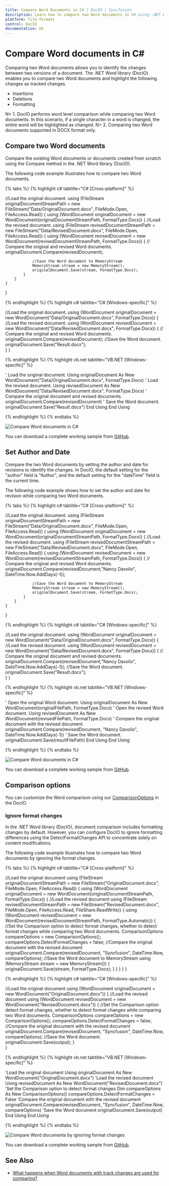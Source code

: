 ```yaml
---
title: Compare Word Documents in C# | DocIO | Syncfusion
description: Learn how to compare two Word documents in C# using .NET Word (DocIO) library without Microsoft Word or interop dependencies.
platform: file-formats
control: DocIO
documentation: UG
---
```


# Compare Word documents in C#

Comparing two Word documents allows you to identify the changes between two versions of a document. The .NET Word library (DocIO) enables you to compare two Word documents and highlight the following changes as tracked changes.
*	Insertions
*	Deletions
*	Formatting

N> 1. DocIO performs word level comparison while comparing two Word documents. In this scenario, if a single character in a word is changed, the entire word will be highlighted as changed.
N> 2. Comparing two Word documents supported in DOCX format only.

## Compare two Word documents 

Compare the existing Word documents or documents created from scratch using the Compare method in the .NET Word library (DocIO).

The following code example illustrates how to compare two Word documents.

{% tabs %}
{% highlight c# tabtitle="C# [Cross-platform]" %}

//Load the original document.
using (FileStream originalDocumentStreamPath = new FileStream("Data/OriginalDocument.docx", FileMode.Open, FileAccess.Read))
{
    using (WordDocument originalDocument = new WordDocument(originalDocumentStreamPath, FormatType.Docx))
    {
        //Load the revised document.
        using (FileStream revisedDocumentStreamPath = new FileStream("Data/RevisedDocument.docx", FileMode.Open, FileAccess.Read))
        {
            using (WordDocument revisedDocument = new WordDocument(revisedDocumentStreamPath, FormatType.Docx))
            {
                // Compare the original and revised Word documents.
                originalDocument.Compare(revisedDocument);

                //Save the Word document to MemoryStream
                MemoryStream stream = new MemoryStream();
                originalDocument.Save(stream, FormatType.Docx);
            }
        }                 
    }                           
}

{% endhighlight %}
{% highlight c# tabtitle="C# [Windows-specific]" %}

//Load the original document.
using (WordDocument originalDocument = new WordDocument("Data/OriginalDocument.docx", FormatType.Docx))
{
    //Load the revised document.
    using (WordDocument revisedDocument = new WordDocument("Data/RevisedDocument.docx", FormatType.Docx))
   {
        // Compare the original and revised Word documents.
        originalDocument.Compare(revisedDocument);
        //Save the Word document.
        originalDocument.Save("Result.docx");          
    }
}

{% endhighlight %}
{% highlight vb.net tabtitle="VB.NET [Windows-specific]" %}

' Load the original document.
Using originalDocument As New WordDocument("Data/OriginalDocument.docx", FormatType.Docx)
    ' Load the revised document.
    Using revisedDocument As New WordDocument("Data/RevisedDocument.docx", FormatType.Docx)
        ' Compare the original document and revised documents.
        originalDocument.Compare(revisedDocument)
        ' Save the Word document.
        originalDocument.Save("Result.docx")
    End Using
End Using

{% endhighlight %}
{% endtabs %}

![Compare Word documents in C#](../WorkingwithWordDocument_images/Compare-Word-documents-without-author.png)

You can download a complete working sample from [GitHub](https://github.com/SyncfusionExamples/DocIO-Examples/tree/main/Compare-Word-documents/Compare-two-Word-documents/.NET).

## Set Author and Date 

Compare the two Word documents by setting the author and date for revisions to identify the changes. In DocIO, the default setting for the "author" field is "Author", and the default setting for the "dateTime" field is the current time.

The following code example shows how to set the author and date for revision while comparing two Word documents.

{% tabs %}
{% highlight c# tabtitle="C# [Cross-platform]" %}

//Load the original document.
using (FileStream originalDocumentStreamPath = new FileStream("Data/OriginalDocument.docx", FileMode.Open, FileAccess.Read))
{
    using (WordDocument originalDocument = new WordDocument(originalDocumentStreamPath, FormatType.Docx))
    {
        //Load the revised document.
        using (FileStream revisedDocumentStreamPath = new FileStream("Data/RevisedDocument.docx", FileMode.Open, FileAccess.Read))
        {
            using (WordDocument revisedDocument = new WordDocument(revisedDocumentStreamPath, FormatType.Docx))
            {
                // Compare the original and revised Word documents.
                originalDocument.Compare(revisedDocument,"Nancy Davolio", DateTime.Now.AddDays(-1));

                //Save the Word document to MemoryStream
                MemoryStream stream = new MemoryStream();
                originalDocument.Save(stream, FormatType.Docx);
            }
        }                 
    }                           
}

{% endhighlight %}
{% highlight c# tabtitle="C# [Windows-specific]" %}

//Load the original document.
using (WordDocument originalDocument = new WordDocument("Data/OriginalDocument.docx", FormatType.Docx))
{
    //Load the revised document.
    using (WordDocument revisedDocument = new WordDocument("Data/RevisedDocument.docx", FormatType.Docx))
   {
        // Compare the original document and revised documents.
        originalDocument.Compare(revisedDocument,"Nancy Davolio", DateTime.Now.AddDays(-1));
        //Save the Word document.
        originalDocument.Save("Result.docx");          
    }
}

{% endhighlight %}
{% highlight vb.net tabtitle="VB.NET [Windows-specific]" %}

' Open the original Word document.
Using originalDocument As New WordDocument(originalFilePath, FormatType.Docx)
    ' Open the revised Word document.
    Using revisedDocument As New WordDocument(revisedFilePath, FormatType.Docx)
        ' Compare the original document with the revised document.
        originalDocument.Compare(revisedDocument, "Nancy Davolio", DateTime.Now.AddDays(-1))
        ' Save the Word document.
        originalDocument.Save(resultFilePath)
    End Using
End Using

{% endhighlight %}
{% endtabs %}

![Compare Word documents in C#](../WorkingwithWordDocument_images/Compare-Word-documents.png)

You can download a complete working sample from [GitHub](https://github.com/SyncfusionExamples/DocIO-Examples/tree/main/Compare-Word-documents/Set-author-and-date/.NET).

## Comparison options

You can customize the Word comparison using our [ComparisonOptions](https://help.syncfusion.com/cr/file-formats/Syncfusion.DocIO.DLS.ComparisonOptions.html) in the DocIO.

### Ignore format changes

In the .NET Word library (DocIO), document comparison includes formatting changes by default. However, you can configure DocIO to ignore formatting differences using the DetectFormatChanges API to concentrate solely on content modifications.

The following code example illustrates how to compare two Word documents by ignoring the format changes.


{% tabs %}
{% highlight c# tabtitle="C# [Cross-platform]" %}

//Load the original document
using (FileStream originalDocumentStreamPath = new FileStream("OriginalDocument.docx", FileMode.Open, FileAccess.Read))
{
    using (WordDocument originalDocument = new WordDocument(originalDocumentStreamPath, FormatType.Docx))
    {
        //Load the revised document
        using (FileStream revisedDocumentStreamPath = new FileStream("RevisedDocument.docx", FileMode.Open, FileAccess.Read, FileShare.ReadWrite))
        {
            using (WordDocument revisedDocument = new WordDocument(revisedDocumentStreamPath, FormatType.Automatic))
            {
                //Set the Comparison option to detect format changes, whether to detect format changes while comparing two Word documents.
                ComparisonOptions compareOptions = new ComparisonOptions();
                compareOptions.DetectFormatChanges = false;
                //Compare the original document with the revised document
                originalDocument.Compare(revisedDocument, "Syncfusion", DateTime.Now, compareOptions);
                //Save the Word document to MemoryStream
                using (MemoryStream stream = new MemoryStream())
                {
                    originalDocument.Save(stream, FormatType.Docx);
                }
            }
        }
    }
}

{% endhighlight %}
{% highlight c# tabtitle="C# [Windows-specific]" %}

//Load the original document 
using (WordDocument originalDocument = new WordDocument("OriginalDocument.docx"))
{
    //Load the revised document
    using (WordDocument revisedDocument = new WordDocument("RevisedDocument.docx"))
    {
        //Set the Comparison option detect format changes, whether to detect format changes while comparing two Word documents.
        ComparisonOptions compareOptions = new ComparisonOptions();
        compareOptions.DetectFormatChanges = false;
        //Compare the original document with the revised document
        originalDocument.Compare(revisedDocument, "Syncfusion", DateTime.Now, compareOptions);
        //Save the Word document.
        originalDocument.Save(output);
    }                 
} 

{% endhighlight %}
{% highlight vb.net tabtitle="VB.NET [Windows-specific]" %}

'Load the original document
Using originalDocument As New WordDocument("OriginalDocument.docx")
    'Load the revised document
    Using revisedDocument As New WordDocument("RevisedDocument.docx")
        'Set the Comparison option to detect format changes
        Dim compareOptions As New ComparisonOptions()
        compareOptions.DetectFormatChanges = False
        'Compare the original document with the revised document
        originalDocument.Compare(revisedDocument, "Syncfusion", DateTime.Now, compareOptions)
        'Save the Word document
        originalDocument.Save(output)
    End Using
End Using

{% endhighlight %}
{% endtabs %}

![Compare Word documents by ignoring format changes](../WorkingwithWordDocument_images/Ignore-format-changes.png)

You can download a complete working sample from [GitHub](https://github.com/SyncfusionExamples/DocIO-Examples/tree/main/Compare-Word-documents/Ignore-format-changes/.NET).

## See Also

* [What happens when Word documents with track changes are used for comparing?](https://help.syncfusion.com/file-formats/docio/faq#what-happens-when-word-documents-with-track-changes-are-used-for-comparing)